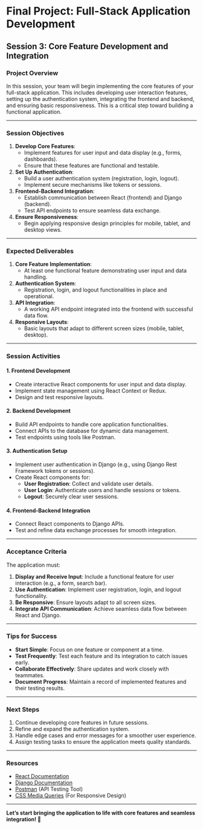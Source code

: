 # **Final Project: Full-Stack Application Development**

## **Session 3: Core Feature Development and Integration**

### **Project Overview**

In this session, your team will begin implementing the core features of your full-stack application. This includes developing user interaction features, setting up the authentication system, integrating the frontend and backend, and ensuring basic responsiveness. This is a critical step toward building a functional application.

---

### **Session Objectives**

1. **Develop Core Features**:
   - Implement features for user input and data display (e.g., forms, dashboards).
   - Ensure that these features are functional and testable.
2. **Set Up Authentication**:
   - Build a user authentication system (registration, login, logout).
   - Implement secure mechanisms like tokens or sessions.
3. **Frontend-Backend Integration**:
   - Establish communication between React (frontend) and Django (backend).
   - Test API endpoints to ensure seamless data exchange.
4. **Ensure Responsiveness**:
   - Begin applying responsive design principles for mobile, tablet, and desktop views.

---

### **Expected Deliverables**

1. **Core Feature Implementation**:
   - At least one functional feature demonstrating user input and data handling.
2. **Authentication System**:
   - Registration, login, and logout functionalities in place and operational.
3. **API Integration**:
   - A working API endpoint integrated into the frontend with successful data flow.
4. **Responsive Layouts**:
   - Basic layouts that adapt to different screen sizes (mobile, tablet, desktop).

---

### **Session Activities**

#### **1. Frontend Development**

- Create interactive React components for user input and data display.
- Implement state management using React Context or Redux.
- Design and test responsive layouts.

#### **2. Backend Development**

- Build API endpoints to handle core application functionalities.
- Connect APIs to the database for dynamic data management.
- Test endpoints using tools like Postman.

#### **3. Authentication Setup**

- Implement user authentication in Django (e.g., using Django Rest Framework tokens or sessions).
- Create React components for:
  - **User Registration**: Collect and validate user details.
  - **User Login**: Authenticate users and handle sessions or tokens.
  - **Logout**: Securely clear user sessions.

#### **4. Frontend-Backend Integration**

- Connect React components to Django APIs.
- Test and refine data exchange processes for smooth integration.

---

### **Acceptance Criteria**

The application must:

1. **Display and Receive Input**: Include a functional feature for user interaction (e.g., a form, search bar).
2. **Use Authentication**: Implement user registration, login, and logout functionality.
3. **Be Responsive**: Ensure layouts adapt to all screen sizes.
4. **Integrate API Communication**: Achieve seamless data flow between React and Django.

---

### **Tips for Success**

- **Start Simple**: Focus on one feature or component at a time.
- **Test Frequently**: Test each feature and its integration to catch issues early.
- **Collaborate Effectively**: Share updates and work closely with teammates.
- **Document Progress**: Maintain a record of implemented features and their testing results.

---

### **Next Steps**

1. Continue developing core features in future sessions.
2. Refine and expand the authentication system.
3. Handle edge cases and error messages for a smoother user experience.
4. Assign testing tasks to ensure the application meets quality standards.

---

### **Resources**

- [React Documentation](https://reactjs.org/docs/getting-started.html)
- [Django Documentation](https://docs.djangoproject.com/en/stable/)
- [Postman](https://www.postman.com/) (API Testing Tool)
- [CSS Media Queries](https://developer.mozilla.org/en-US/docs/Web/CSS/Media_Queries) (For Responsive Design)

---

**Let’s start bringing the application to life with core features and seamless integration! 🚀**
